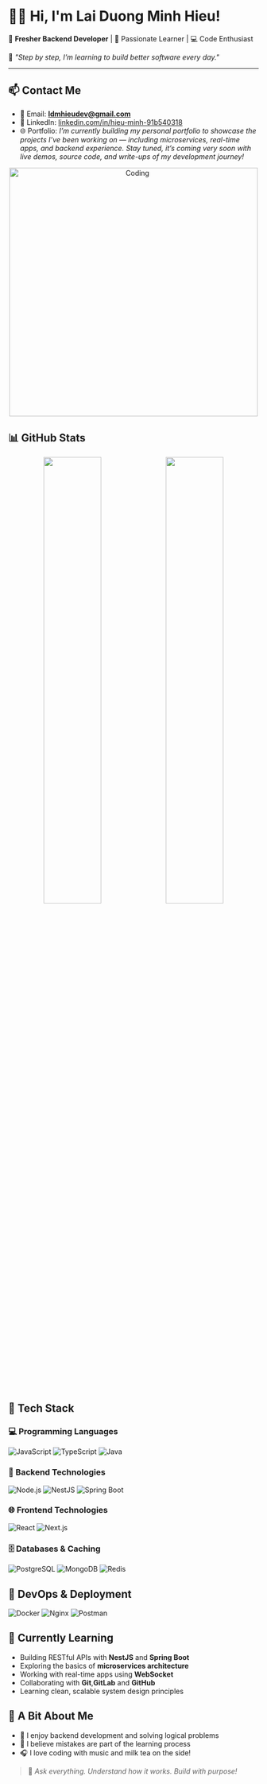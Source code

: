 # 👨‍💻 Hi, I'm Lai Duong Minh Hieu!

🚀 **Fresher Backend Developer** | 🌱 Passionate Learner | 💻 Code Enthusiast

💬 *"Step by step, I’m learning to build better software every day."*

---

## 📫 Contact Me

- 📧 Email: **ldmhieudev@gmail.com**
- 💼 LinkedIn: [linkedin.com/in/hieu-minh-91b540318](https://www.linkedin.com/in/hieu-minh-91b540318/)
- 🌐 Portfolio: *I’m currently building my personal portfolio to showcase the projects I’ve been working on — including microservices, real-time apps, and backend experience.
Stay tuned, it’s coming very soon with live demos, source code, and write-ups of my development journey!*

<p align="center">
  <img src="https://media.giphy.com/media/qgQUggAC3Pfv687qPC/giphy.gif" alt="Coding" width="500"/>
</p>

## 📊 GitHub Stats

<p align="center">
  <img src="https://github-readme-stats.vercel.app/api?username=felix-253&show_icons=true&theme=calm" width="48%" />
  <img src="https://github-readme-streak-stats.herokuapp.com/?user=felix-253&theme=calm" width="48%" />
</p>

## 🧰 Tech Stack

### 💻 Programming Languages
![JavaScript](https://img.shields.io/badge/-JavaScript-F7DF1E?style=for-the-badge&logo=javascript&logoColor=black)
![TypeScript](https://img.shields.io/badge/-TypeScript-3178C6?style=for-the-badge&logo=typescript&logoColor=white)
![Java](https://img.shields.io/badge/-Java-007396?style=for-the-badge&logo=java&logoColor=white)

### 🧱 Backend Technologies
![Node.js](https://img.shields.io/badge/-Node.js-339933?style=for-the-badge&logo=node.js&logoColor=white)
![NestJS](https://img.shields.io/badge/-NestJS-E0234E?style=for-the-badge&logo=nestjs&logoColor=white)
![Spring Boot](https://img.shields.io/badge/-Spring%20Boot-6DB33F?style=for-the-badge&logo=spring-boot&logoColor=white)

### 🌐 Frontend Technologies
![React](https://img.shields.io/badge/-React-61DAFB?style=for-the-badge&logo=react&logoColor=black)
![Next.js](https://img.shields.io/badge/-Next.js-000000?style=for-the-badge&logo=next.js&logoColor=white)


### 🗄️ Databases & Caching
![PostgreSQL](https://img.shields.io/badge/PostgreSQL-green?style=for-the-badge)
![MongoDB](https://img.shields.io/badge/-MongoDB-47A248?style=for-the-badge&logo=mongodb&logoColor=white)
![Redis](https://img.shields.io/badge/-Redis-DC382D?style=for-the-badge&logo=redis&logoColor=white)


## 🚀 DevOps & Deployment

![Docker](https://img.shields.io/badge/-Docker-2496ED?style=for-the-badge&logo=docker&logoColor=white)
![Nginx](https://img.shields.io/badge/-Nginx-009639?style=for-the-badge&logo=nginx&logoColor=white)
![Postman](https://img.shields.io/badge/-Postman-FF6C37?style=for-the-badge&logo=postman&logoColor=white)

## 🎯 Currently Learning

- Building RESTful APIs with **NestJS** and **Spring Boot**
- Exploring the basics of **microservices architecture**
- Working with real-time apps using **WebSocket**
- Collaborating with **Git**,**GitLab** and **GitHub**
- Learning clean, scalable system design principles

## 🎉 A Bit About Me

- 🧩 I enjoy backend development and solving logical problems
- 🧠 I believe mistakes are part of the learning process
- 🎧 I love coding with music and milk tea on the side!



> 🐣 *Ask everything. Understand how it works. Build with purpose!* 
